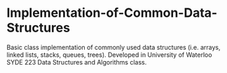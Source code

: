 # Implementation-of-Common-Data-Structures

Basic class implementation of commonly used data structures (i.e. arrays, linked lists, stacks, queues, trees). Developed in University of Waterloo SYDE 223 Data Structures and Algorithms class.
